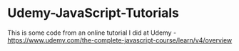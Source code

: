 # Udemy-JavaScript-Tutorials
This is some code from an online tutorial I did at Udemy - https://www.udemy.com/the-complete-javascript-course/learn/v4/overview
